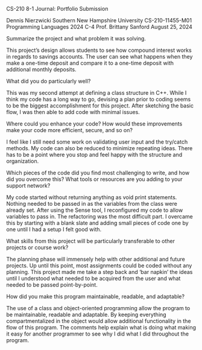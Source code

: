 CS-210 8-1 Journal: Portfolio Submission

Dennis Nierzwicki
Southern New Hampshire University
CS-210-11455-M01 Programming Languages 2024 C-4
Prof. Brittany Sanford
August 25, 2024

Summarize the project and what problem it was solving.

This project’s design allows students to see how compound interest works in regards to savings accounts. The user can see what happens when they make a one-time deposit and compare it to a one-time deposit with additional monthly deposits.

What did you do particularly well?

This was my second attempt at defining a class structure in C++. While I think my code has a long way to go, devising a plan prior to coding seems to be the biggest accomplishment for this project. After sketching the basic flow, I was then able to add code with minimal issues. 

Where could you enhance your code? How would these improvements make your code more efficient, secure, and so on?

I feel like I still need some work on validating user input and the try/catch methods. My code can also be reduced to minimize repeating ideas. There has to be a point where you stop and feel happy with the structure and organization. 

Which pieces of the code did you find most challenging to write, and how did you overcome this? What tools or resources are you adding to your support network?

My code started without returning anything as void print statements. Nothing needed to be passed in as the variables from the class were already set. After using the Sense tool, I reconfigured my code to allow variables to pass in. The refactoring was the most difficult part. I overcame this by starting with a blank slate and adding small pieces of code one by one until I had a setup I felt good with. 

What skills from this project will be particularly transferable to other projects or course work?

The planning phase will immensely help with other additional and future projects. Up until this point, most assignments could be coded without any planning. This project made me take a step back and ‘bar napkin’ the ideas until I understood what needed to be acquired from the user and what needed to be passed point-by-point. 

How did you make this program maintainable, readable, and adaptable?

The use of a class and object-oriented programming allow the program to be maintainable, readable and adaptable. By keeping everything compartmentalized in the object would allow additional functionality in the flow of this program. The comments help explain what is doing what making it easy for another programmer to see why I did what I did throughout the program. 
